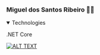 ### Miguel dos Santos Ribeiro 👨‍💻

<!--
**Miguel-Bit-Debug/Miguel-Bit-Debug** is a ✨ _special_ ✨ repository because its `README.md` (this file) appears on your GitHub profile.

Here are some ideas to get you started:

- 🔭 I’m currently working on ...
- 🌱 I’m currently learning ...
- 👯 I’m looking to collaborate on ...
- 🤔 I’m looking for help with ...
- 💬 Ask me about ...
- 📫 How to reach me: ...
- 😄 Pronouns: ...
- ⚡ Fun fact: ...
-->
<details open>
  <summary>Technologies</summary>
  <p>.NET Core</p>
</details>

<a target="_blank"
   rel="noopener noreferrer"
   href="https://www.linkedin.com/in/miguel-dos-santos-ribeiro-95738b181/">
  <img alt="ALT TEXT"
       src="https://www.linkedin.com/in/miguel-dos-santos-ribeiro-95738b181/">
</a>

